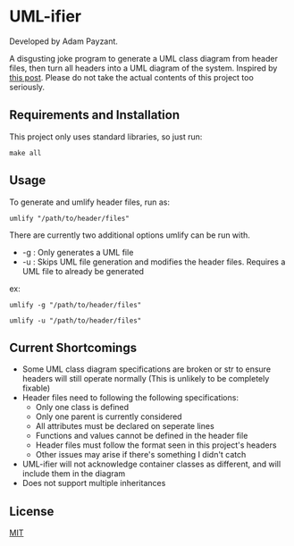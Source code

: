 # UML-ifier

Developed by Adam Payzant.

A disgusting joke program to generate a UML class diagram from header files, then turn all headers into a UML diagram of the system. Inspired by [this post](https://www.reddit.com/r/programminghorror/comments/glwk7k/a_c_header_file_that_doubles_as_a_uml_diagram/). Please do not take the actual contents of this project too seriously.

## Requirements and Installation

This project only uses standard libraries, so just run:

`make all`

## Usage

To generate and umlify header files, run as:

`umlify "/path/to/header/files"`

There are currently two additional options umlify can be run with.

* -g : Only generates a UML file
* -u : Skips UML file generation and modifies the header files. Requires a UML file to already be generated

ex:

`umlify -g "/path/to/header/files"`

`umlify -u "/path/to/header/files"`

## Current Shortcomings

* Some UML class diagram specifications are broken or str to ensure headers will still operate normally (This is unlikely to be completely fixable)
* Header files need to following the following specifications:
    - Only one class is defined
    - Only one parent is currently considered
    - All attributes must be declared on seperate lines
    - Functions and values cannot be defined in the header file
    - Header files must follow the format seen in this project's headers
    - Other issues may arise if there's something I didn't catch
* UML-ifier will not acknowledge container classes as different, and will include them in the diagram
* Does not support multiple inheritances

## License
[MIT](https://choosealicense.com/licenses/mit/)